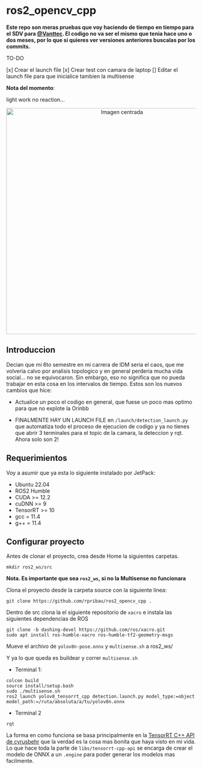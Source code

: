# ros2_opencv_cpp

**Este repo son meras pruebas que voy haciendo de tiempo en tiempo para el SDV para [@Vanttec](https://github.com/vanttec). El codigo no va ser el mismo que tenia hace uno o dos meses, por lo que si quieres ver versiones anteriores buscalas por los commits.**

TO-DO

[x] Crear el launch file
[x] Crear test con camara de laptop
[] Editar el launch file para que inicialice tambien la multisense



**Nota del momento**: 

light work no reaction...

<p align="center">
  <img src="https://preview.redd.it/keep-rollin-rollin-rollin-rollin-what-v0-08zawu3p8mae1.jpeg?auto=webp&s=5becad1591079dc7f3688934ffd5e36d74ecc08f" alt="Imagen centrada" width="600"/>
</p>


## Introduccion

Decian que mi 6to semestre en mi carrera de IDM seria el caos, que me volveria calvo por analisis topologico y en general perderia mucha vida social... no se equivocaron. Sin embargo, eso no significa que no pueda trabajar en esta cosa en los intervalos de tiempo. Estos son los nuevos cambios que hice:

- Actualice un poco el codigo en general, que fuese un poco mas optimo para que no explote la Orinbb

- FINALMENTE HAY UN LAUNCH FILE en ```/launch/detection_launch.py``` que automatiza todo el proceso de ejecucion de codigo y ya no tienes que abrir 3 terminales para el topic de la camara, la deteccion y rqt. Ahora solo son 2!

## Requerimientos

Voy a asumir que ya esta lo siguiente instalado por JetPack:

- Ubuntu 22.04
- ROS2 Humble
- CUDA >= 12.2
- cuDNN >= 9
- TensorRT >= 10
- gcc = 11.4
- g++ = 11.4


## Configurar proyecto

Antes de clonar el proyecto, crea desde Home la siguientes carpetas.

```
mkdir ros2_ws/src
```

**Nota. Es importante que sea ```ros2_ws```, si no la Multisense no funcionara**

Clona el proyecto desde la carpeta source con la siguiente linea:

```
git clone https://github.com/rpribau/ros2_opencv_cpp .
```

Dentro de src clona la el siguiente repositorio de ```xacro``` e instala las siguientes dependencias de ROS

```
git clone -b dashing-devel https://github.com/ros/xacro.git
sudo apt install ros-humble-xacro ros-humble-tf2-geometry-msgs
```

Mueve el archivo de ```yolov8n-pose.onnx``` y ```multisense.sh``` a ros2_ws/

Y ya lo que queda es buildear y correr ```multisense.sh``` 

- Terminal 1:

```
colcon build
source install/setup.bash
sudo ./multisense.sh
ros2 launch yolov8_tensorrt_cpp detection.launch.py model_type:=object model_path:=/ruta/absoluta/a/tu/yolov8n.onnx
```

- Terminal 2
```
rqt
```

La forma en como funciona se basa principalmente en la <a href="https://github.com/cyrusbehr/tensorrt-cpp-api">TensorRT C++ API de cyrusbehr</a> que la verdad es la cosa mas bonita que haya visto en mi vida. Lo que hace toda la parte de ```libs/tensorrt-cpp-api``` se encarga de crear el modelo de ONNX a un ```.engine``` para poder generar los modelos mas facilmente. 


